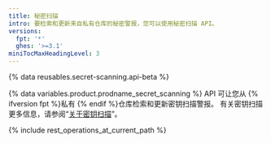 ```yaml
---
title: 秘密扫描
intro: 要检索和更新来自私有仓库的秘密警报，您可以使用秘密扫描 API。
versions:
  fpt: '*'
  ghes: '>=3.1'
miniTocMaxHeadingLevel: 3
---
```


{% data reusables.secret-scanning.api-beta %}

{% data variables.product.prodname_secret_scanning %} API 可让您从 {% ifversion fpt %}私有 {% endif %}仓库检索和更新密钥扫描警报。 有关密钥扫描更多信息，请参阅“[关于密钥扫描](/code-security/secret-security/about-secret-scanning)”。

{% include rest_operations_at_current_path %}
